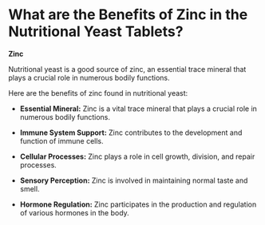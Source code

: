 # What are the Benefits of Zinc in the Nutritional Yeast Tablets?

**Zinc**  

Nutritional yeast is a good source of zinc, an essential trace mineral that plays a crucial role in numerous bodily functions. 

 Here are the benefits of zinc found in nutritional yeast: 

- **Essential Mineral:** Zinc is a vital trace mineral that plays a crucial role in numerous bodily functions. 

- **Immune System Support:** Zinc contributes to the development and function of immune cells. 

- **Cellular Processes:** Zinc plays a role in cell growth, division, and repair processes. 

- **Sensory Perception:** Zinc is involved in maintaining normal taste and smell. 

- **Hormone Regulation:** Zinc participates in the production and regulation of various hormones in the body.